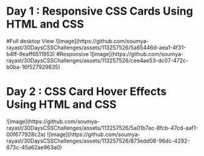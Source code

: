 <h1>Day 1 : Responsive CSS Cards Using HTML and CSS</h1>
#Full desktop View 
![image](https://github.com/soumya-rayast/30DaysCSSChallenges/assets/113257526/5a65446d-aea1-4f31-b4ff-9eaff6511953)
#Responsive 
![image](https://github.com/soumya-rayast/30DaysCSSChallenges/assets/113257526/cee4ae53-dc07-472c-b0ba-16f527929835)

<h1>Day 2 : CSS Card Hover Effects Using HTML and CSS </h1>
![image](https://github.com/soumya-rayast/30DaysCSSChallenges/assets/113257526/5a01b7ac-8fcb-47cd-aaf1-00f677928c2a)
![image](https://github.com/soumya-rayast/30DaysCSSChallenges/assets/113257526/873edd08-96dc-4292-873c-45a62ae963a0)

